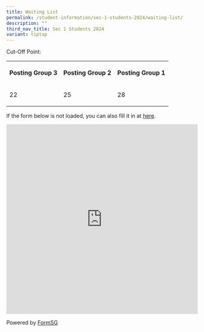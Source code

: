 ```yaml
---
title: Waiting List
permalink: /student-information/sec-1-students-2024/waiting-list/
description: ""
third_nav_title: Sec 1 Students 2024
variant: tiptap
---
```

<p>Cut-Off Point:</p><table><tbody><tr><th rowspan="1" colspan="1"><p>Posting Group 3</p></th><th rowspan="1" colspan="1"><p>Posting Group 2</p></th><th rowspan="1" colspan="1"><p>Posting Group 1</p></th></tr><tr><td rowspan="1" colspan="1"><p>22</p></td><td rowspan="1" colspan="1"><p>25</p></td><td rowspan="1" colspan="1"><p>28</p></td></tr></tbody></table><p>If the form below is not loaded, you can also fill it in at&nbsp;<a href="https://form.gov.sg/657a644163b8250012fcef79" rel="noopener noreferrer nofollow" target="_blank"><u>here</u></a>.</p><div class="iframe-wrapper"><iframe style="width:100%; height: 500px" allowfullscreen="true" frameborder="0" src="https://form.gov.sg/657a644163b8250012fcef79"></iframe></div><p>Powered by&nbsp;<a href="https://form.gov.sg/" rel="noopener noreferrer nofollow" target="_blank">FormSG</a></p>